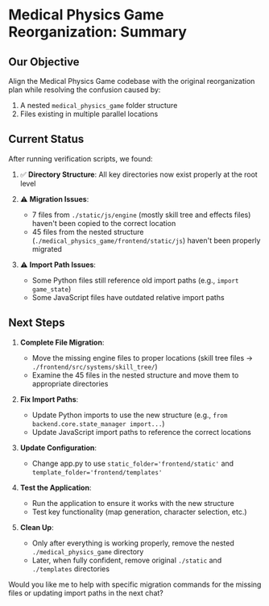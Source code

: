 # Medical Physics Game Reorganization: Summary

## Our Objective
Align the Medical Physics Game codebase with the original reorganization plan while resolving the confusion caused by:
1. A nested `medical_physics_game` folder structure
2. Files existing in multiple parallel locations

## Current Status
After running verification scripts, we found:

1. ✅ **Directory Structure**: All key directories now exist properly at the root level

2. ⚠️ **Migration Issues**:
   - 7 files from `./static/js/engine` (mostly skill tree and effects files) haven't been copied to the correct location
   - 45 files from the nested structure (`./medical_physics_game/frontend/static/js`) haven't been properly migrated

3. ⚠️ **Import Path Issues**:
   - Some Python files still reference old import paths (e.g., `import game_state`)
   - Some JavaScript files have outdated relative import paths

## Next Steps

1. **Complete File Migration**:
   - Move the missing engine files to proper locations (skill tree files → `./frontend/src/systems/skill_tree/`)
   - Examine the 45 files in the nested structure and move them to appropriate directories

2. **Fix Import Paths**:
   - Update Python imports to use the new structure (e.g., `from backend.core.state_manager import...`)
   - Update JavaScript import paths to reference the correct locations

3. **Update Configuration**:
   - Change app.py to use `static_folder='frontend/static'` and `template_folder='frontend/templates'`

4. **Test the Application**:
   - Run the application to ensure it works with the new structure
   - Test key functionality (map generation, character selection, etc.)

5. **Clean Up**:
   - Only after everything is working properly, remove the nested `./medical_physics_game` directory
   - Later, when fully confident, remove original `./static` and `./templates` directories

Would you like me to help with specific migration commands for the missing files or updating import paths in the next chat?